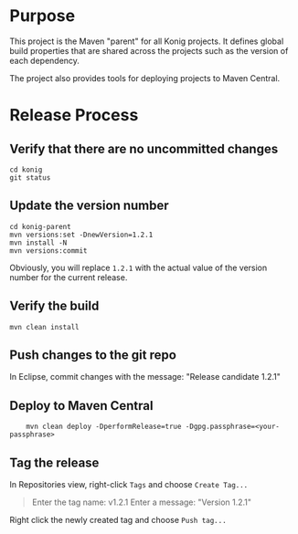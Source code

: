 # Purpose

This project is the Maven "parent" for all Konig projects.  It defines global build
properties that are shared across the projects such as the version of each dependency.

The project also provides tools for deploying projects to Maven Central.

# Release Process

## Verify that there are no uncommitted changes

```
cd konig
git status
```

## Update the version number

```
cd konig-parent
mvn versions:set -DnewVersion=1.2.1
mvn install -N
mvn versions:commit
```

Obviously, you will replace `1.2.1` with the actual value of the version number for
the current release.

## Verify the build

```
mvn clean install
```

## Push changes to the git repo

In Eclipse, commit changes with the message: "Release candidate 1.2.1"

## Deploy to Maven Central

```
	mvn clean deploy -DperformRelease=true -Dgpg.passphrase=<your-passphrase>
```
## Tag the release


In Repositories view, right-click `Tags` and choose `Create Tag...`

> Enter the tag name: v1.2.1
> Enter a message: "Version 1.2.1"

Right click the newly created tag and choose `Push tag...`

